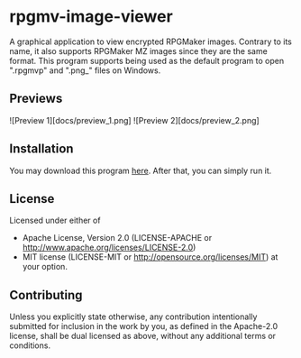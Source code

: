 # rpgmv-image-viewer
A graphical application to view encrypted RPGMaker images.
Contrary to its name, it also supports RPGMaker MZ images since they are the same format.
This program supports being used as the default program to open ".rpgmvp" and ".png_" files on Windows.

## Previews
![Preview 1][docs/preview_1.png]
![Preview 2][docs/preview_2.png]

## Installation
You may download this program [here](https://github.com/nathaniel-daniel/rpgmv-tool/releases/download/nightly/rpgmv-image-viewer.exe).
After that, you can simply run it.

## License
Licensed under either of
 * Apache License, Version 2.0 (LICENSE-APACHE or http://www.apache.org/licenses/LICENSE-2.0)
 * MIT license (LICENSE-MIT or http://opensource.org/licenses/MIT)
at your option.

## Contributing
Unless you explicitly state otherwise, 
any contribution intentionally submitted for inclusion in the work by you, 
as defined in the Apache-2.0 license, 
shall be dual licensed as above, 
without any additional terms or conditions.